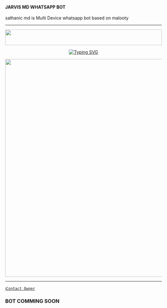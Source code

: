 #### JARVIS MD WHATSAPP BOT
sathanic md is Multi Device whatsapp bot based on malooty
***

<img src="https://i.imgur.com/dBaSKWF.gif" height="50" width="100%">

<p align="center">
<a href="https://git.io/typing-svg"><img src="https://readme-typing-svg.demolab.com?font=Fira+Code&weight=100&size=10&pause=500&color=5513F8&width=435&lines=SATHANIC+WA+BOT+BASED+ON+MALOOTY" alt="Typing SVG" /></a>
</p>

<p align="center">
<a href="https://github.com/Sathanic666/SATHANIC-MD">
    <img src="https://ik.imagekit.io/eypz/1728213088407_EFJZ4fMXy.png"  width="700px">
</a>
<hr>

[`ℹ️Contact Owner`](https://wa.me/919778158839)


###        BOT COMMING SOON
